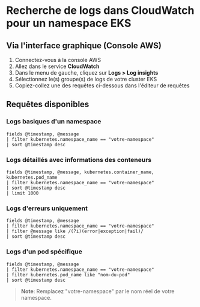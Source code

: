 # Recherche de logs dans CloudWatch pour un namespace EKS

## Via l'interface graphique (Console AWS)

1. Connectez-vous à la console AWS
2. Allez dans le service **CloudWatch**
3. Dans le menu de gauche, cliquez sur **Logs > Log insights**
4. Sélectionnez le(s) groupe(s) de logs de votre cluster EKS
5. Copiez-collez une des requêtes ci-dessous dans l'éditeur de requêtes

## Requêtes disponibles

### Logs basiques d'un namespace
```
fields @timestamp, @message
| filter kubernetes.namespace_name == "votre-namespace"
| sort @timestamp desc
```

### Logs détaillés avec informations des conteneurs
```
fields @timestamp, @message, kubernetes.container_name, kubernetes.pod_name
| filter kubernetes.namespace_name == "votre-namespace"
| sort @timestamp desc
| limit 1000
```

### Logs d'erreurs uniquement
```
fields @timestamp, @message
| filter kubernetes.namespace_name == "votre-namespace"
| filter @message like /(?i)(error|exception|fail)/
| sort @timestamp desc
```

### Logs d'un pod spécifique
```
fields @timestamp, @message
| filter kubernetes.namespace_name == "votre-namespace"
| filter kubernetes.pod_name like "nom-du-pod"
| sort @timestamp desc
```

> **Note**: Remplacez "votre-namespace" par le nom réel de votre namespace.
